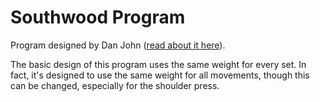 # Southwood Program

Program designed by Dan John ([read about it here](https://www.t-nation.com/training/lessons-from-southwood)).

The basic design of this program uses the same weight for every set. In fact, it's designed to use the same weight for all movements, though this can be changed, especially for the shoulder press.